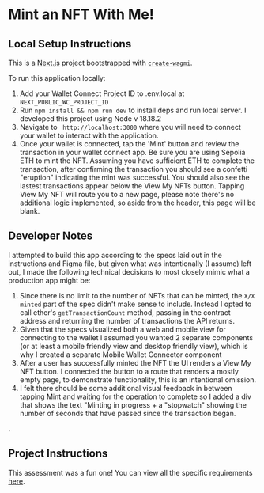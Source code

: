 # Mint an NFT With Me!

## Local Setup Instructions
This is a [Next.js](https://nextjs.org) project bootstrapped with [`create-wagmi`](https://github.com/wevm/wagmi/tree/main/packages/create-wagmi).

To run this application locally:

1. Add your Wallet Connect Project ID to .env.local at `NEXT_PUBLIC_WC_PROJECT_ID`
2. Run `npm install && npm run dev` to install deps and run local server. I developed this project using Node v 18.18.2
3. Navigate to ` http://localhost:3000` where you will need to connect your wallet to interact with the application.
4. Once your wallet is connected, tap the 'Mint' button and review the transaction in your wallet connect app. Be sure you are using Sepolia ETH to mint the NFT. Assuming you have sufficient ETH to complete the transaction, after confirming the transaction you should see a confetti "eruption" indicating the mint was successful. You should also see the lastest transactions appear below the View My NFTs button. Tapping View My NFT will route you to a new page, please note there's no additional logic implemented, so aside from the header, this page will be blank.


## Developer Notes
I attempted to build this app according to the specs laid out in the instructions and Figma file, but given what was intentionally (I assume) left out, I made the following technical decisions to most closely mimic what a production app might be: 

1. Since there is no limit to the number of NFTs that can be minted, the `X/X minted` part of the spec didn't make sense to include. Instead I opted to call ether's `getTransactionCount` method, passing in the contract address and returning the number of transactions the API returns. 
2. Given that the specs visualized both a web and mobile view for connecting to the wallet I assumed you wanted 2 separate components (or at least a mobile friendly view and desktop friendly view), which is why I created a separate Mobile Wallet Connector component 
3. After a user has successfully minted the NFT the UI renders a View My NFT button. I connected the button to a route that renders a mostly empty page, to demonstrate functionality, this is an intentional omission. 
4. I felt there should be some additional visual feedback in between tapping Mint and waiting for the operation to complete so I added a div that shows the text "Minting in progress + a "stopwatch" showing the number of seconds that have passed since the transaction began.

.
## Project Instructions

This assessment was a fun one! You can view all the specific requirements [here](https://drive.google.com/file/d/156ppAcKNfv2kz0ZH9tA0GCXM-vEk1UV0/view?usp=sharing).
